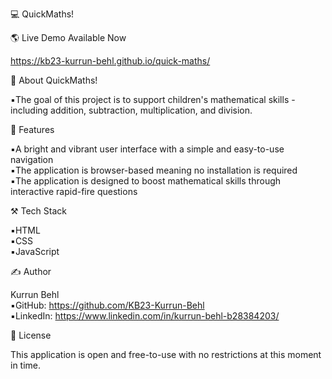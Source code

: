 💻 QuickMaths!

🌎 Live Demo Available Now

https://kb23-kurrun-behl.github.io/quick-maths/

📌 About QuickMaths!

▪️The goal of this project is to support children's mathematical skills - including addition, subtraction, multiplication, and division.

🎯 Features

▪️A bright and vibrant user interface with a simple and easy-to-use navigation
<br>
▪️The application is browser-based meaning no installation is required
<br>
▪️The application is designed to boost mathematical skills through interactive rapid-fire questions

⚒️ Tech Stack

▪️HTML
<br>
▪️CSS
<br>
▪️JavaScript

✍️ Author

Kurrun Behl
<br>
▪️GitHub: https://github.com/KB23-Kurrun-Behl
<br>
▪️LinkedIn: https://www.linkedin.com/in/kurrun-behl-b28384203/

📄 License

This application is open and free-to-use with no restrictions at this moment in time.
